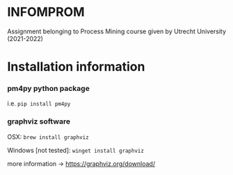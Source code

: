 # INFOMPROM
Assignment belonging to Process Mining course given by Utrecht University (2021-2022)



# Installation information

### pm4py python package

i.e. ```pip install pm4py```

### graphviz software

OSX:
```brew install graphviz```

Windows [not tested]:
```winget install graphviz```

more information -> https://graphviz.org/download/